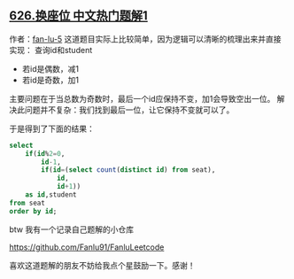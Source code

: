 ## [626.换座位 中文热门题解1](https://leetcode.cn/problems/exchange-seats/solutions/100000/jian-dan-yi-dong-xiao-lu-ji-bai-suo-you-by-fan-lu-)

作者：[fan-lu-5](https://leetcode.cn/u/fan-lu-5)
这道题目实际上比较简单，因为逻辑可以清晰的梳理出来并直接实现：
查询id和student
- 若id是偶数，减1
- 若id是奇数，加1

主要问题在于当总数为奇数时，最后一个id应保持不变，加1会导致空出一位。
解决此问题并不复杂：我们找到最后一位，让它保持不变就可以了。

于是得到了下面的结果：
```sql
select 
    if(id%2=0,
        id-1,
        if(id=(select count(distinct id) from seat),
            id,
            id+1)) 
    as id,student 
from seat 
order by id;
```


btw 我有一个记录自己题解的小仓库 

https://github.com/Fanlu91/FanluLeetcode

喜欢这道题解的朋友不妨给我点个星鼓励一下。感谢！